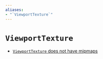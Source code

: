 ```yaml
---
aliases:
- "`ViewportTexture`"
---
```


# `ViewportTexture`

- [`ViewportTexture` does not have mipmaps](godot-viewport-texture-mipmap.md)

